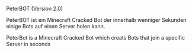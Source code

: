 PeterBOT (Version 2.0)

PeterBOT ist ein Minecraft Cracked Bot der innerhalb wenniger Sekunden einige Bots auf einen Server holen kann.

PeterBot is a Minecraft Cracked Bot which creats Bots that join a specific Server in seconds
